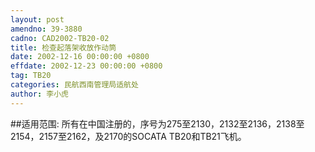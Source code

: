 ```yaml
---
layout: post
amendno: 39-3880
cadno: CAD2002-TB20-02
title: 检查起落架收放作动筒
date: 2002-12-16 00:00:00 +0800
effdate: 2002-12-23 00:00:00 +0800
tag: TB20
categories: 民航西南管理局适航处
author: 李小虎
---
```


##适用范围:
所有在中国注册的，序号为275至2130，2132至2136，2138至2154，2157至2162，及2170的SOCATA TB20和TB21飞机。

